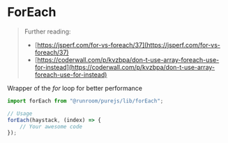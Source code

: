# ForEach

> Further reading:
>
> - [https://jsperf.com/for-vs-foreach/37](https://jsperf.com/for-vs-foreach/37)
> - [https://coderwall.com/p/kvzbpa/don-t-use-array-foreach-use-for-instead](https://coderwall.com/p/kvzbpa/don-t-use-array-foreach-use-for-instead)

Wrapper of the _for_ loop for better performance

```javascript
import forEach from "@runroom/purejs/lib/forEach";

// Usage
forEach(haystack, (index) => {
    // Your awesome code
});
```

